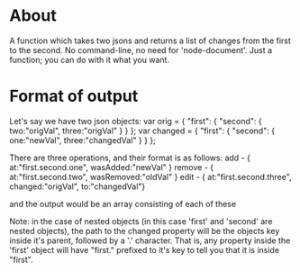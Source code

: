 # About

A function which takes two jsons and returns a list of changes from the first to the second. No command-line, no need for 'node-document'. Just a function; you can do with it what you want.

# Format of output

Let's say we have two json objects:
var orig = { 
	"first": { 
		"second": { 
			two:"origVal", 
			three:"origVal" 
		} 
	} 
};
var changed = { 
	"first": { 
		"second": { 
			one:"newVal", 
			three:"changedVal" 
		} 
	} 
};

There are three operations, and their format is as follows:
add					-					{ at:"first.second.one", wasAdded:"newVal" }
remove				-					{ at:"first.second.two", wasRemoved:"oldVal" }
edit				-					{ at:"first.second.three", changed:"origVal", to:"changedVal"}

and the output would be an array consisting of each of these

Note: in the case of nested objects (in this case 'first' and 'second' are nested objects), the path to the changed property will be the objects key inside it's parent, followed by a '.' character. That is, any property inside the 'first' object will have "first." prefixed to it's key to tell you that it is inside "first".